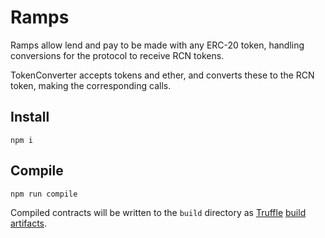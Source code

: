# Ramps

Ramps allow lend and pay to be made with any ERC-20 token, handling conversions for the protocol to receive RCN tokens.

TokenConverter accepts tokens and ether, and converts these to the RCN token, making the corresponding calls.

## Install

    npm i

## Compile

    npm run compile

Compiled contracts will be written to the `build` directory as 
[Truffle](https://truffleframework.com)
[build artifacts](https://truffleframework.com/docs/truffle/getting-started/compiling-contracts#build-artifacts).



